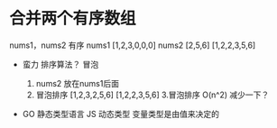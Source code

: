 # 合并两个有序数组

nums1，nums2  有序
nums1 [1,2,3,0,0,0]
nums2 [2,5,6]
[1,2,2,3,5,6]

- 蛮力
  排序算法？ 冒泡
  1. nums2 放在nums1后面
  2. 冒泡排序
  [1,2,3,2,5,6]
  [1,2,2,3,5,6]
  3.冒泡排序 O(n^2)
    减少一下？

- GO 静态类型语言
  JS 动态类型 变量类型是由值来决定的